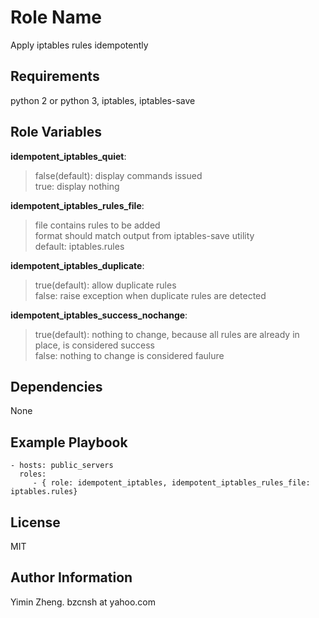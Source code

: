 Role Name
=========

Apply iptables rules idempotently

Requirements
------------

python 2 or python 3, iptables, iptables-save

Role Variables
--------------
  
**idempotent_iptables_quiet**:  
>  false(default): display commands issued  
>  true:  display nothing  

**idempotent_iptables_rules_file**:  
>  file contains rules to be added  
>  format should match output from iptables-save utility  
>  default: iptables.rules  

**idempotent_iptables_duplicate**:  
>  true(default): allow duplicate rules  
>  false: raise exception when duplicate rules are detected  

**idempotent_iptables_success_nochange**:  
>  true(default): nothing to change, because all rules are already in place, is considered success  
>  false: nothing to change is considered faulure  

Dependencies
------------

None

Example Playbook
----------------

    - hosts: public_servers
      roles:
         - { role: idempotent_iptables, idempotent_iptables_rules_file: iptables.rules}

License
-------

MIT

Author Information
------------------

Yimin Zheng. bzcnsh at yahoo.com 
